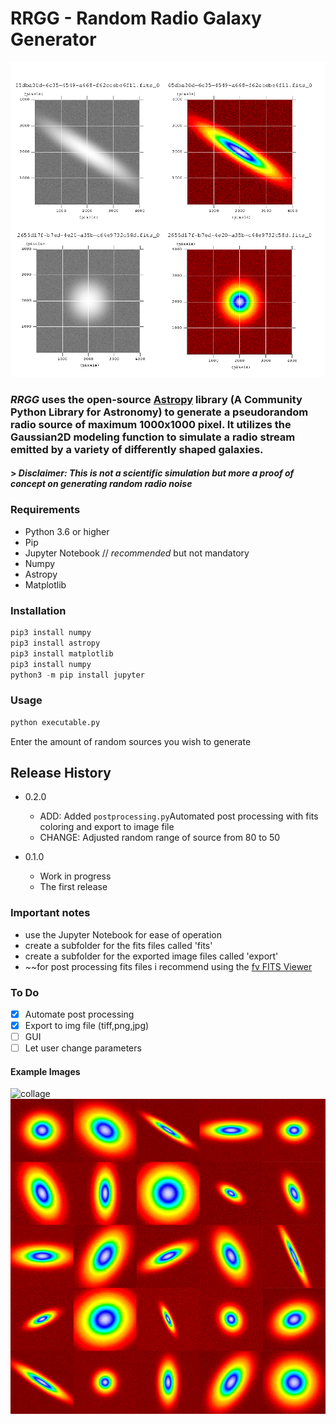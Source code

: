 # RRGG - Random Radio Galaxy Generator
![mosaik](/mosaik.png) 

### ***RRGG*** uses the open-source [Astropy](https://www.astropy.org/) library (A Community Python Library for Astronomy) to generate a pseudorandom radio source of maximum 1000x1000 pixel. It utilizes the Gaussian2D modeling function to simulate a radio stream emitted by a variety of differently shaped galaxies. 
#### > *Disclaimer: This is not a scientific simulation but more a proof of concept on generating random radio noise*


### Requirements
  * Python 3.6 or higher
  * Pip
  * Jupyter Notebook  // *recommended* but not mandatory
  * Numpy
  * Astropy
  * Matplotlib
### Installation

```python
pip3 install numpy
pip3 install astropy
pip3 install matplotlib
pip3 install numpy
python3 -m pip install jupyter
```
### Usage
```python
python executable.py
```
Enter the amount of random sources you wish to generate

## Release History

* 0.2.0
    * ADD: Added `postprocessing.py`Automated post processing with fits coloring and export to image file
    * CHANGE: Adjusted random range of source from 80 to 50
    
* 0.1.0
    * Work in progress
    * The first release
    
### Important notes
* use the Jupyter Notebook for ease of operation
* create a subfolder for the fits files called 'fits'
* create a subfolder for the exported image files called 'export'
* ~~for post processing fits files i recommend using the [fv FITS Viewer](https://heasarc.gsfc.nasa.gov/ftools/fv/)

### To Do
- [x] Automate post processing
- [x] Export to img file (tiff,png,jpg)
- [ ] GUI
- [ ] Let user change parameters

#### Example Images 
![collage](/collage4x3.png) 
![collage](/mosaik5x5.png) 
